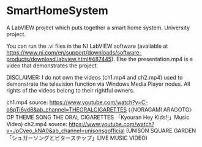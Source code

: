 # SmartHomeSystem
A LabVIEW project which puts together a smart home system. University project.

You can run the .vi files in the NI LabVIEW software (available at https://www.ni.com/en/support/downloads/software-products/download.labview.html#487445). Else the presentation.mp4 is a video that demonstrates the 
project.

DISCLAIMER: I do not own the videos (ch1.mp4 and ch2.mp4) used to demonstrate the television function via Windows Media Player nodes. All rights of the videos belong to their rightful owners.

ch1.mp4 source: https://www.youtube.com/watch?v=C-o8pTi6vd8&ab_channel=THEORALCIGARETTES (〈NORAGAMI ARAGOTO〉OP THEME SONG THE ORAL CIGARETTES 「Kyouran Hey Kids!!」Music Video)
ch2.mp4 source: https://www.youtube.com/watch?v=JpCyeo_kNA0&ab_channel=unisonsgofficial (UNISON SQUARE GARDEN「シュガーソングとビターステップ」LIVE MUSIC VIDEO)
